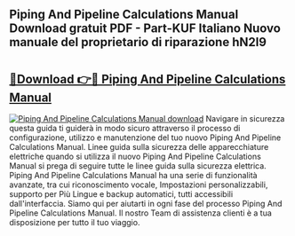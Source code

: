 ## Piping And Pipeline Calculations Manual Download gratuit PDF - Part-KUF Italiano Nuovo manuale del proprietario di riparazione hN2l9

# <h2><a href="http://dfah7hj.blite.top/?on=Piping+And+Pipeline+Calculations+Manual">🔗Download 👉🔴 Piping And Pipeline Calculations Manual</a></h2>

[![Piping And Pipeline Calculations Manual download](https://i.imgur.com/lujVjoI.png)](http://dfah7hj.blite.top/?on=Piping+And+Pipeline+Calculations+Manual)
Navigare in sicurezza questa guida ti guiderà in modo sicuro attraverso il processo di configurazione, utilizzo e manutenzione del tuo nuovo Piping And Pipeline Calculations Manual. Linee guida sulla sicurezza delle apparecchiature elettriche quando si utilizza il nuovo Piping And Pipeline Calculations Manual si prega di seguire tutte le linee guida sulla sicurezza elettrica. Piping And Pipeline Calculations Manual ha una serie di funzionalità avanzate, tra cui riconoscimento vocale, Impostazioni personalizzabili, supporto per Più Lingue e backup automatici, tutti accessibili dall'interfaccia. Siamo qui per aiutarti in ogni fase del processo Piping And Pipeline Calculations Manual. Il nostro Team di assistenza clienti è a tua disposizione per tutto il tuo viaggio.
